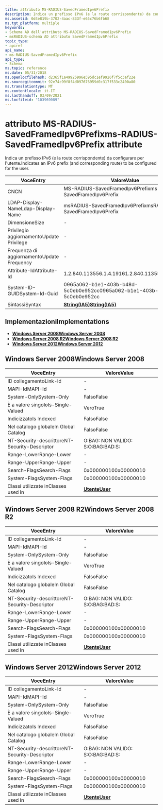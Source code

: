 ```yaml
---
title: attributo MS-RADIUS-SavedFramedIpv6Prefix
description: Indica un prefisso IPv6 (e la route corrispondente) da configurare per l'utente. | attributo MS-RADIUS-SavedFramedIpv6Prefix
ms.assetid: 0d4e819b-3702-4aac-833f-e65c76b6fb68
ms.tgt_platform: multiple
keywords:
- Schema AD dell'attributo MS-RADIUS-SavedFramedIpv6Prefix
- msRADIUS-schema AD attributo SavedFramedIpv6Prefix
topic_type:
- apiref
api_name:
- ms-RADIUS-SavedFramedIpv6Prefix
api_type:
- Schema
ms.topic: reference
ms.date: 05/31/2018
ms.openlocfilehash: d2365f1a49925996e595dc1ef9926f7f5c3af22e
ms.sourcegitcommit: 92e74c99f8f4d097676959d0c317f533c2400a80
ms.translationtype: MT
ms.contentlocale: it-IT
ms.lasthandoff: 03/09/2021
ms.locfileid: "103969089"
---
```

# <a name="ms-radius-savedframedipv6prefix-attribute"></a><span data-ttu-id="c45a6-106">attributo MS-RADIUS-SavedFramedIpv6Prefix</span><span class="sxs-lookup"><span data-stu-id="c45a6-106">ms-RADIUS-SavedFramedIpv6Prefix attribute</span></span>

<span data-ttu-id="c45a6-107">Indica un prefisso IPv6 (e la route corrispondente) da configurare per l'utente.</span><span class="sxs-lookup"><span data-stu-id="c45a6-107">Indicates an IPv6 prefix (and corresponding route) to be configured for the user.</span></span>



| <span data-ttu-id="c45a6-108">Voce</span><span class="sxs-lookup"><span data-stu-id="c45a6-108">Entry</span></span> | <span data-ttu-id="c45a6-109">Valore</span><span class="sxs-lookup"><span data-stu-id="c45a6-109">Value</span></span> |
|-------------------|--------------------------------------|
| <span data-ttu-id="c45a6-110">CN</span><span class="sxs-lookup"><span data-stu-id="c45a6-110">CN</span></span>                | <span data-ttu-id="c45a6-111">MS-RADIUS-SavedFramedIpv6Prefix</span><span class="sxs-lookup"><span data-stu-id="c45a6-111">ms-RADIUS-SavedFramedIpv6Prefix</span></span>      |
| <span data-ttu-id="c45a6-112">LDAP-Display-Name</span><span class="sxs-lookup"><span data-stu-id="c45a6-112">Ldap-Display-Name</span></span> | <span data-ttu-id="c45a6-113">msRADIUS-SavedFramedIpv6Prefix</span><span class="sxs-lookup"><span data-stu-id="c45a6-113">msRADIUS-SavedFramedIpv6Prefix</span></span>       |
| <span data-ttu-id="c45a6-114">Dimensione</span><span class="sxs-lookup"><span data-stu-id="c45a6-114">Size</span></span>              | \-                                   |
| <span data-ttu-id="c45a6-115">Privilegio aggiornamento</span><span class="sxs-lookup"><span data-stu-id="c45a6-115">Update Privilege</span></span>  | \-                                   |
| <span data-ttu-id="c45a6-116">Frequenza di aggiornamento</span><span class="sxs-lookup"><span data-stu-id="c45a6-116">Update Frequency</span></span>  | \-                                   |
| <span data-ttu-id="c45a6-117">Attribute-Id</span><span class="sxs-lookup"><span data-stu-id="c45a6-117">Attribute-Id</span></span>      | <span data-ttu-id="c45a6-118">1.2.840.113556.1.4.1916</span><span class="sxs-lookup"><span data-stu-id="c45a6-118">1.2.840.113556.1.4.1916</span></span>              |
| <span data-ttu-id="c45a6-119">System-ID-GUID</span><span class="sxs-lookup"><span data-stu-id="c45a6-119">System-Id-Guid</span></span>    | <span data-ttu-id="c45a6-120">0965a062-b1e1-403b-b48d-5c0eb0e952cc</span><span class="sxs-lookup"><span data-stu-id="c45a6-120">0965a062-b1e1-403b-b48d-5c0eb0e952cc</span></span> |
| <span data-ttu-id="c45a6-121">Sintassi</span><span class="sxs-lookup"><span data-stu-id="c45a6-121">Syntax</span></span>            | [<span data-ttu-id="c45a6-122">**String(IA5)**</span><span class="sxs-lookup"><span data-stu-id="c45a6-122">**String(IA5)**</span></span>](s-string-ia5.md)  |



## <a name="implementations"></a><span data-ttu-id="c45a6-123">Implementazioni</span><span class="sxs-lookup"><span data-stu-id="c45a6-123">Implementations</span></span>

-   [<span data-ttu-id="c45a6-124">**Windows Server 2008**</span><span class="sxs-lookup"><span data-stu-id="c45a6-124">**Windows Server 2008**</span></span>](#windows-server-2008)
-   [<span data-ttu-id="c45a6-125">**Windows Server 2008 R2**</span><span class="sxs-lookup"><span data-stu-id="c45a6-125">**Windows Server 2008 R2**</span></span>](#windows-server-2008-r2)
-   [<span data-ttu-id="c45a6-126">**Windows Server 2012**</span><span class="sxs-lookup"><span data-stu-id="c45a6-126">**Windows Server 2012**</span></span>](#windows-server-2012)

## <a name="windows-server-2008"></a><span data-ttu-id="c45a6-127">Windows Server 2008</span><span class="sxs-lookup"><span data-stu-id="c45a6-127">Windows Server 2008</span></span>



| <span data-ttu-id="c45a6-128">Voce</span><span class="sxs-lookup"><span data-stu-id="c45a6-128">Entry</span></span> | <span data-ttu-id="c45a6-129">Valore</span><span class="sxs-lookup"><span data-stu-id="c45a6-129">Value</span></span> |
|------------------------|-----------------------------------|
| <span data-ttu-id="c45a6-130">ID collegamento</span><span class="sxs-lookup"><span data-stu-id="c45a6-130">Link-Id</span></span>                | \-                                |
| <span data-ttu-id="c45a6-131">MAPI-Id</span><span class="sxs-lookup"><span data-stu-id="c45a6-131">MAPI-Id</span></span>                | \-                                |
| <span data-ttu-id="c45a6-132">System-Only</span><span class="sxs-lookup"><span data-stu-id="c45a6-132">System-Only</span></span>            | <span data-ttu-id="c45a6-133">Falso</span><span class="sxs-lookup"><span data-stu-id="c45a6-133">False</span></span>                             |
| <span data-ttu-id="c45a6-134">È a valore singolo</span><span class="sxs-lookup"><span data-stu-id="c45a6-134">Is-Single-Valued</span></span>       | <span data-ttu-id="c45a6-135">Vero</span><span class="sxs-lookup"><span data-stu-id="c45a6-135">True</span></span>                              |
| <span data-ttu-id="c45a6-136">Indicizzato</span><span class="sxs-lookup"><span data-stu-id="c45a6-136">Is Indexed</span></span>             | <span data-ttu-id="c45a6-137">Falso</span><span class="sxs-lookup"><span data-stu-id="c45a6-137">False</span></span>                             |
| <span data-ttu-id="c45a6-138">Nel catalogo globale</span><span class="sxs-lookup"><span data-stu-id="c45a6-138">In Global Catalog</span></span>      | <span data-ttu-id="c45a6-139">Falso</span><span class="sxs-lookup"><span data-stu-id="c45a6-139">False</span></span>                             |
| <span data-ttu-id="c45a6-140">NT-Security-descrittore</span><span class="sxs-lookup"><span data-stu-id="c45a6-140">NT-Security-Descriptor</span></span> | <span data-ttu-id="c45a6-141">O:BAG: NON VALIDO: S:</span><span class="sxs-lookup"><span data-stu-id="c45a6-141">O:BAG:BAD:S:</span></span>                      |
| <span data-ttu-id="c45a6-142">Range-Lower</span><span class="sxs-lookup"><span data-stu-id="c45a6-142">Range-Lower</span></span>            | \-                                |
| <span data-ttu-id="c45a6-143">Range-Upper</span><span class="sxs-lookup"><span data-stu-id="c45a6-143">Range-Upper</span></span>            | \-                                |
| <span data-ttu-id="c45a6-144">Search-Flags</span><span class="sxs-lookup"><span data-stu-id="c45a6-144">Search-Flags</span></span>           | <span data-ttu-id="c45a6-145">0x00000010</span><span class="sxs-lookup"><span data-stu-id="c45a6-145">0x00000010</span></span>                        |
| <span data-ttu-id="c45a6-146">System-Flags</span><span class="sxs-lookup"><span data-stu-id="c45a6-146">System-Flags</span></span>           | <span data-ttu-id="c45a6-147">0x00000010</span><span class="sxs-lookup"><span data-stu-id="c45a6-147">0x00000010</span></span>                        |
| <span data-ttu-id="c45a6-148">Classi utilizzate in</span><span class="sxs-lookup"><span data-stu-id="c45a6-148">Classes used in</span></span>        | [<span data-ttu-id="c45a6-149">**Utente**</span><span class="sxs-lookup"><span data-stu-id="c45a6-149">**User**</span></span>](c-user.md)<br/> |



## <a name="windows-server-2008-r2"></a><span data-ttu-id="c45a6-150">Windows Server 2008 R2</span><span class="sxs-lookup"><span data-stu-id="c45a6-150">Windows Server 2008 R2</span></span>



| <span data-ttu-id="c45a6-151">Voce</span><span class="sxs-lookup"><span data-stu-id="c45a6-151">Entry</span></span> | <span data-ttu-id="c45a6-152">Valore</span><span class="sxs-lookup"><span data-stu-id="c45a6-152">Value</span></span> |
|------------------------|-----------------------------------|
| <span data-ttu-id="c45a6-153">ID collegamento</span><span class="sxs-lookup"><span data-stu-id="c45a6-153">Link-Id</span></span>                | \-                                |
| <span data-ttu-id="c45a6-154">MAPI-Id</span><span class="sxs-lookup"><span data-stu-id="c45a6-154">MAPI-Id</span></span>                | \-                                |
| <span data-ttu-id="c45a6-155">System-Only</span><span class="sxs-lookup"><span data-stu-id="c45a6-155">System-Only</span></span>            | <span data-ttu-id="c45a6-156">Falso</span><span class="sxs-lookup"><span data-stu-id="c45a6-156">False</span></span>                             |
| <span data-ttu-id="c45a6-157">È a valore singolo</span><span class="sxs-lookup"><span data-stu-id="c45a6-157">Is-Single-Valued</span></span>       | <span data-ttu-id="c45a6-158">Vero</span><span class="sxs-lookup"><span data-stu-id="c45a6-158">True</span></span>                              |
| <span data-ttu-id="c45a6-159">Indicizzato</span><span class="sxs-lookup"><span data-stu-id="c45a6-159">Is Indexed</span></span>             | <span data-ttu-id="c45a6-160">Falso</span><span class="sxs-lookup"><span data-stu-id="c45a6-160">False</span></span>                             |
| <span data-ttu-id="c45a6-161">Nel catalogo globale</span><span class="sxs-lookup"><span data-stu-id="c45a6-161">In Global Catalog</span></span>      | <span data-ttu-id="c45a6-162">Falso</span><span class="sxs-lookup"><span data-stu-id="c45a6-162">False</span></span>                             |
| <span data-ttu-id="c45a6-163">NT-Security-descrittore</span><span class="sxs-lookup"><span data-stu-id="c45a6-163">NT-Security-Descriptor</span></span> | <span data-ttu-id="c45a6-164">O:BAG: NON VALIDO: S:</span><span class="sxs-lookup"><span data-stu-id="c45a6-164">O:BAG:BAD:S:</span></span>                      |
| <span data-ttu-id="c45a6-165">Range-Lower</span><span class="sxs-lookup"><span data-stu-id="c45a6-165">Range-Lower</span></span>            | \-                                |
| <span data-ttu-id="c45a6-166">Range-Upper</span><span class="sxs-lookup"><span data-stu-id="c45a6-166">Range-Upper</span></span>            | \-                                |
| <span data-ttu-id="c45a6-167">Search-Flags</span><span class="sxs-lookup"><span data-stu-id="c45a6-167">Search-Flags</span></span>           | <span data-ttu-id="c45a6-168">0x00000010</span><span class="sxs-lookup"><span data-stu-id="c45a6-168">0x00000010</span></span>                        |
| <span data-ttu-id="c45a6-169">System-Flags</span><span class="sxs-lookup"><span data-stu-id="c45a6-169">System-Flags</span></span>           | <span data-ttu-id="c45a6-170">0x00000010</span><span class="sxs-lookup"><span data-stu-id="c45a6-170">0x00000010</span></span>                        |
| <span data-ttu-id="c45a6-171">Classi utilizzate in</span><span class="sxs-lookup"><span data-stu-id="c45a6-171">Classes used in</span></span>        | [<span data-ttu-id="c45a6-172">**Utente**</span><span class="sxs-lookup"><span data-stu-id="c45a6-172">**User**</span></span>](c-user.md)<br/> |



## <a name="windows-server-2012"></a><span data-ttu-id="c45a6-173">Windows Server 2012</span><span class="sxs-lookup"><span data-stu-id="c45a6-173">Windows Server 2012</span></span>



| <span data-ttu-id="c45a6-174">Voce</span><span class="sxs-lookup"><span data-stu-id="c45a6-174">Entry</span></span> | <span data-ttu-id="c45a6-175">Valore</span><span class="sxs-lookup"><span data-stu-id="c45a6-175">Value</span></span> |
|------------------------|-----------------------------------|
| <span data-ttu-id="c45a6-176">ID collegamento</span><span class="sxs-lookup"><span data-stu-id="c45a6-176">Link-Id</span></span>                | \-                                |
| <span data-ttu-id="c45a6-177">MAPI-Id</span><span class="sxs-lookup"><span data-stu-id="c45a6-177">MAPI-Id</span></span>                | \-                                |
| <span data-ttu-id="c45a6-178">System-Only</span><span class="sxs-lookup"><span data-stu-id="c45a6-178">System-Only</span></span>            | <span data-ttu-id="c45a6-179">Falso</span><span class="sxs-lookup"><span data-stu-id="c45a6-179">False</span></span>                             |
| <span data-ttu-id="c45a6-180">È a valore singolo</span><span class="sxs-lookup"><span data-stu-id="c45a6-180">Is-Single-Valued</span></span>       | <span data-ttu-id="c45a6-181">Vero</span><span class="sxs-lookup"><span data-stu-id="c45a6-181">True</span></span>                              |
| <span data-ttu-id="c45a6-182">Indicizzato</span><span class="sxs-lookup"><span data-stu-id="c45a6-182">Is Indexed</span></span>             | <span data-ttu-id="c45a6-183">Falso</span><span class="sxs-lookup"><span data-stu-id="c45a6-183">False</span></span>                             |
| <span data-ttu-id="c45a6-184">Nel catalogo globale</span><span class="sxs-lookup"><span data-stu-id="c45a6-184">In Global Catalog</span></span>      | <span data-ttu-id="c45a6-185">Falso</span><span class="sxs-lookup"><span data-stu-id="c45a6-185">False</span></span>                             |
| <span data-ttu-id="c45a6-186">NT-Security-descrittore</span><span class="sxs-lookup"><span data-stu-id="c45a6-186">NT-Security-Descriptor</span></span> | <span data-ttu-id="c45a6-187">O:BAG: NON VALIDO: S:</span><span class="sxs-lookup"><span data-stu-id="c45a6-187">O:BAG:BAD:S:</span></span>                      |
| <span data-ttu-id="c45a6-188">Range-Lower</span><span class="sxs-lookup"><span data-stu-id="c45a6-188">Range-Lower</span></span>            | \-                                |
| <span data-ttu-id="c45a6-189">Range-Upper</span><span class="sxs-lookup"><span data-stu-id="c45a6-189">Range-Upper</span></span>            | \-                                |
| <span data-ttu-id="c45a6-190">Search-Flags</span><span class="sxs-lookup"><span data-stu-id="c45a6-190">Search-Flags</span></span>           | <span data-ttu-id="c45a6-191">0x00000010</span><span class="sxs-lookup"><span data-stu-id="c45a6-191">0x00000010</span></span>                        |
| <span data-ttu-id="c45a6-192">System-Flags</span><span class="sxs-lookup"><span data-stu-id="c45a6-192">System-Flags</span></span>           | <span data-ttu-id="c45a6-193">0x00000010</span><span class="sxs-lookup"><span data-stu-id="c45a6-193">0x00000010</span></span>                        |
| <span data-ttu-id="c45a6-194">Classi utilizzate in</span><span class="sxs-lookup"><span data-stu-id="c45a6-194">Classes used in</span></span>        | [<span data-ttu-id="c45a6-195">**Utente**</span><span class="sxs-lookup"><span data-stu-id="c45a6-195">**User**</span></span>](c-user.md)<br/> |



 

 





